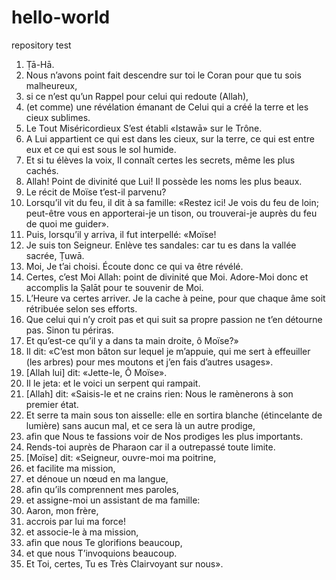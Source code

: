 # hello-world
repository test
1. Ṭā-Hā.
2. Nous n’avons point fait descendre sur toi le Coran pour que tu sois malheureux,
3. si ce n’est qu’un Rappel pour celui qui redoute (Allah),
4. (et comme) une révélation émanant de Celui qui a créé la terre et les cieux sublimes.
5. Le Tout Miséricordieux S’est établi «Istawā» sur le Trône.
6. A Lui appartient ce qui est dans les cieux, sur la terre, ce qui est entre eux et ce qui est sous le sol humide.
7. Et si tu élèves la voix, Il connaît certes les secrets, même les plus cachés.
8. Allah! Point de divinité que Lui! Il possède les noms les plus beaux.
9. Le récit de Moïse t’est-il parvenu?
10. Lorsqu’il vit du feu, il dit à sa famille: «Restez ici! Je vois du feu de loin; peut-être vous en apporterai-je un tison, ou trouverai-je auprès du feu de quoi me guider».
11. Puis, lorsqu’il y arriva, il fut interpellé: «Moïse!
12. Je suis ton Seigneur. Enlève tes sandales: car tu es dans la vallée sacrée, Ṭuwā.
13. Moi, Je t’ai choisi. Écoute donc ce qui va être révélé.
14. Certes, c’est Moi Allah: point de divinité que Moi. Adore-Moi donc et accomplis la Ṣalāt pour te souvenir de Moi.
15. L’Heure va certes arriver. Je la cache à peine, pour que chaque âme soit rétribuée selon ses efforts.
16. Que celui qui n’y croit pas et qui suit sa propre passion ne t’en détourne pas. Sinon tu périras.
17. Et qu’est-ce qu’il y a dans ta main droite, ô Moïse?»
18. Il dit: «C’est mon bâton sur lequel je m’appuie, qui me sert à effeuiller (les arbres) pour mes moutons et j’en fais d’autres usages».
19. [Allah lui] dit: «Jette-le, Ô Moïse».
20. Il le jeta: et le voici un serpent qui rampait.
21. [Allah] dit: «Saisis-le et ne crains rien: Nous le ramènerons à son premier état.
22. Et serre ta main sous ton aisselle: elle en sortira blanche (étincelante de lumière) sans aucun mal, et ce sera là un autre prodige,
23. afin que Nous te fassions voir de Nos prodiges les plus importants.
24. Rends-toi auprès de Pharaon car il a outrepassé toute limite.
25. [Moïse] dit: «Seigneur, ouvre-moi ma poitrine,
26. et facilite ma mission,
27. et dénoue un nœud en ma langue,
28. afin qu’ils comprennent mes paroles,
29. et assigne-moi un assistant de ma famille:
30. Aaron, mon frère,
31. accrois par lui ma force!
32. et associe-le à ma mission,
33. afin que nous Te glorifions beaucoup,
34. et que nous T’invoquions beaucoup.
35. Et Toi, certes, Tu es Très Clairvoyant sur nous».
